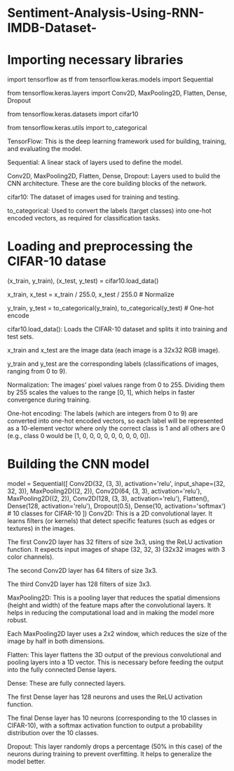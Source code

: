 # Sentiment-Analysis-Using-RNN-IMDB-Dataset-

# Importing necessary libraries

import tensorflow as tf
from tensorflow.keras.models import Sequential

from tensorflow.keras.layers import Conv2D, MaxPooling2D, Flatten, Dense, Dropout

from tensorflow.keras.datasets import cifar10

from tensorflow.keras.utils import to_categorical

TensorFlow: This is the deep learning framework used for building, training, and evaluating the model.

Sequential: A linear stack of layers used to define the model.

Conv2D, MaxPooling2D, Flatten, Dense, Dropout: Layers used to build the CNN architecture. These are the core building blocks of the network.

cifar10: The dataset of images used for training and testing.

to_categorical: Used to convert the labels (target classes) into one-hot encoded vectors, as required for classification tasks.

# Loading and preprocessing the CIFAR-10 datase

(x_train, y_train), (x_test, y_test) = cifar10.load_data()

x_train, x_test = x_train / 255.0, x_test / 255.0  # Normalize

y_train, y_test = to_categorical(y_train), to_categorical(y_test)  # One-hot encode

cifar10.load_data(): Loads the CIFAR-10 dataset and splits it into training and test sets.


x_train and x_test are the image data (each image is a 32x32 RGB image).

y_train and y_test are the corresponding labels (classifications of images, ranging from 0 to 9).

Normalization: The images' pixel values range from 0 to 255. Dividing them by 255 scales the values to the range [0, 1], which helps in faster convergence during training.


One-hot encoding: The labels (which are integers from 0 to 9) are converted into one-hot encoded vectors, so each label will be represented as a 10-element vector where only the correct class is 1 and all others are 0 (e.g., class 0 would be [1, 0, 0, 0, 0, 0, 0, 0, 0, 0]).

# Building the CNN model

model = Sequential([
    Conv2D(32, (3, 3), activation='relu', input_shape=(32, 32, 3)),
    MaxPooling2D((2, 2)),
    Conv2D(64, (3, 3), activation='relu'),
    MaxPooling2D((2, 2)),
    Conv2D(128, (3, 3), activation='relu'),
    Flatten(),
    Dense(128, activation='relu'),
    Dropout(0.5),
    Dense(10, activation='softmax')  # 10 classes for CIFAR-10
])
Conv2D: This is a 2D convolutional layer. It learns filters (or kernels) that detect specific features (such as edges or textures) in the images.

The first Conv2D layer has 32 filters of size 3x3, using the ReLU activation function. It expects input images of shape (32, 32, 3) (32x32 images with 3 color channels).

The second Conv2D layer has 64 filters of size 3x3.

The third Conv2D layer has 128 filters of size 3x3.

MaxPooling2D: This is a pooling layer that reduces the spatial dimensions (height and width) of the feature maps after the convolutional layers. It helps in reducing the computational load and in making the model more robust.

Each MaxPooling2D layer uses a 2x2 window, which reduces the size of the image by half in both dimensions.

Flatten: This layer flattens the 3D output of the previous convolutional and pooling layers into a 1D vector. This is necessary before feeding the output into the fully connected Dense layers.

Dense: These are fully connected layers.

The first Dense layer has 128 neurons and uses the ReLU activation function.

The final Dense layer has 10 neurons (corresponding to the 10 classes in CIFAR-10), with a softmax activation function to output a probability distribution over the 10 classes.

Dropout: This layer randomly drops a percentage (50% in this case) of the neurons during training to prevent overfitting. It helps to generalize the model better.
